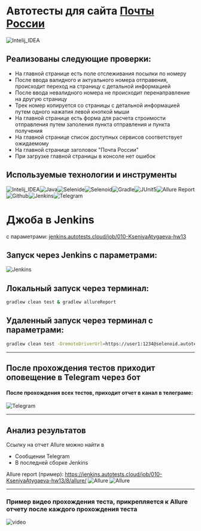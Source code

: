 # Автотесты для сайта <a target="_blank" href="https://www.pochta.ru/">Почты России</a>
![Intelij_IDEA](img/icons/ПочтаРоссии.png)

## Реализованы следующие проверки:
 - На главной странице есть поле отслеживания посылки по номеру
 - После ввода валидного и актуального номера отправения, происходит переход на страницу с детальной информацией
 - После ввода невалидного номера не происходит перенаправление на другую страницу
 - Трек номер копируется со страницы с детальной информацией путем одного нажатия левой кнопкой мыши
 - На главной странице есть форма для расчета строимости отправления путем заполения пункта отправления и пункта получения
 - На главной странице список доступных сервисов соответствует ожидаемому
 - На главной странице заголовок "Почта России"
 - При загрузке главной страницы в консоле нет ошибок
 
## Используемые технологии и инструменты

![Intelij_IDEA](img/icons/Intelij_IDEA.png)![Java](img/icons/Java.png)![Selenide](img/icons/Selenide.png)![Selenoid](img/icons/Selenoid.png)![Gradle](img/icons/Gradle.png)![JUnit5](img/icons/JUnit5.png)![Allure Report](img/icons/Allure_Report.png)![Github](img/icons/Github.png)![Jenkins](img/icons/Jenkins.png)![Telegram](img/icons/Telegram.png)

# Джоба в Jenkins 
с параметрами:
<a target="_blank" href="jenkins.autotests.cloud/job/010-KseniyaAtygaeva-hw13">jenkins.autotests.cloud/job/010-KseniyaAtygaeva-hw13</a>

## Запуск через Jenkins с параметрами:

![Jenkins](img/JenkinsRun.png)

## Локальный запуск через терминал:
```bash
gradlew clean test & gradlew allureReport
```

## Удаленный запуск через терминал с параметрами:
```bash
gradlew clean test -DremoteDriverUrl=https://user1:1234@selenoid.autotests.cloud/wd/hub/ -DvideoStorage=https://selenoid.autotests.cloud/video/ -Dthreads=1  & gradlew allureReport

```
___
## После прохождения тестов приходит оповещение в Telegram через бот 

#### После прохождения всех тестов, приходит отчет в канал в телеграме:
![Telegram](img/Telegram.png)

---
## Анализ результатов
Ссылку на отчет Allure можно найти в 
* Сообщении Telegram
* В последней сборке Jenkins

Allure report (пример):
<a target="_blank" href="https://jenkins.autotests.cloud/job/010-KseniyaAtygaeva-hw13/8/allure/">https://jenkins.autotests.cloud/job/010-KseniyaAtygaeva-hw13/8/allure/</a>
![Allure](img/Allure_jenkins.png)
![Allure](img/Allure.png)

---
### Пример видео прохождения теста, прикрепляется к Allure отчету после каждого прохождения теста

![video](./img/Selenoid_gif.gif)
